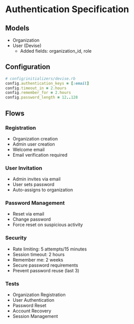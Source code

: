 # Authentication Specification

## Models

- Organization
- User (Devise)
  - Added fields: organization_id, role

## Configuration

```ruby
# config/initializers/devise.rb
config.authentication_keys = [:email]
config.timeout_in = 2.hours
config.remember_for = 2.hours
config.password_length = 12..128
```

## Flows

### Registration

- Organization creation
- Admin user creation
- Welcome email
- Email verification required

### User Invitation

- Admin invites via email
- User sets password
- Auto-assigns to organization

### Password Management

- Reset via email
- Change password
- Force reset on suspicious activity

### Security

- Rate limiting: 5 attempts/15 minutes
- Session timeout: 2 hours
- Remember me: 2 weeks
- Secure password requirements
- Prevent password reuse (last 3)

### Tests

- Organization Registration
- User Authentication
- Password Reset
- Account Recovery
- Session Management
